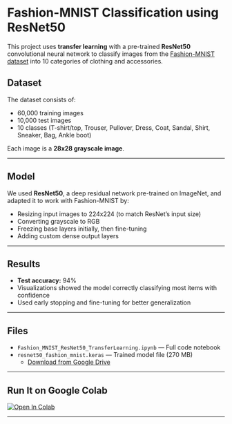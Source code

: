 # Fashion-MNIST Classification using ResNet50

This project uses **transfer learning** with a pre-trained **ResNet50** convolutional neural network to classify images from the [Fashion-MNIST dataset](https://github.com/zalandoresearch/fashion-mnist) into 10 categories of clothing and accessories.

## Dataset

The dataset consists of:
- 60,000 training images
- 10,000 test images
- 10 classes (T-shirt/top, Trouser, Pullover, Dress, Coat, Sandal, Shirt, Sneaker, Bag, Ankle boot)

Each image is a **28x28 grayscale image**.

---

## Model

We used **ResNet50**, a deep residual network pre-trained on ImageNet, and adapted it to work with Fashion-MNIST by:

- Resizing input images to 224x224 (to match ResNet’s input size)
- Converting grayscale to RGB
- Freezing base layers initially, then fine-tuning
- Adding custom dense output layers

---

## Results

- **Test accuracy:** 94%
- Visualizations showed the model correctly classifying most items with confidence
- Used early stopping and fine-tuning for better generalization

---

## Files

- `Fashion_MNIST_ResNet50_TransferLearning.ipynb` — Full code notebook
- `resnet50_fashion_mnist.keras` — Trained model file (270 MB)
  - [Download from Google Drive](https://drive.google.com/file/d/1aOiuV_fWZVmxNEgWEJB7kQPeMMe0AXMx/view?usp=sharing)

---

## Run It on Google Colab

[![Open In Colab](https://colab.research.google.com/assets/colab-badge.svg)](https://colab.research.google.com/drive/1tK8qkGcEaGuP8MNCsc6Xgkdf7Bl5M-ec?usp=drive_link)

---


